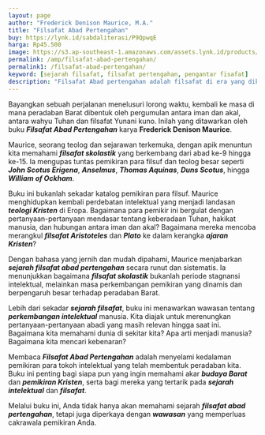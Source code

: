 ```yaml
---
layout: page
author: "Frederick Denison Maurice, M.A."
title: "Filsafat Abad Pertengahan"
buy: https://lynk.id/sabdaliterasi/P9QpwqE
harga: Rp45.500
image: https://s3.ap-southeast-1.amazonaws.com/assets.lynk.id/products/24-12-2023/1703408611053_5917883
permalink: /amp/filsafat-abad-pertengahan/
permalink1: /filsafat-abad-pertengahan/
keyword: [sejarah filsafat, filsafat pertengahan, pengantar fisafat]
description: "Filsafat Abad pertengahan adalah filsafat di era yang dikenal sebagai abad pertengahan (medieval atau Middle Ages), periode sejarah yang membentang da..."
---
```


<p>Bayangkan sebuah perjalanan menelusuri lorong waktu, kembali ke masa di mana peradaban Barat dibentuk oleh pergumulan antara iman dan akal, antara wahyu Tuhan dan filsafat Yunani kuno. Inilah yang ditawarkan oleh buku <em><strong>Filsafat Abad Pertengahan</strong></em> karya <strong>Frederick Denison Maurice</strong>.</p><p>Maurice, seorang teolog dan sejarawan terkemuka, dengan apik menuntun kita memahami <em><strong>filsafat skolastik</strong></em> yang berkembang dari abad ke-9 hingga ke-15. Ia mengupas tuntas pemikiran para filsuf dan teolog besar seperti <em><strong>John Scotus Erigena</strong></em>, <em><strong>Anselmus</strong></em>, <em><strong>Thomas Aquinas</strong></em>, <em><strong>Duns Scotus</strong></em>, hingga <em><strong>William of Ockham</strong></em>.</p><p>Buku ini bukanlah sekadar katalog pemikiran para filsuf. Maurice menghidupkan kembali perdebatan intelektual yang menjadi landasan <em><strong>teologi Kristen</strong></em> di Eropa. Bagaimana para pemikir ini bergulat dengan pertanyaan-pertanyaan mendasar tentang keberadaan Tuhan, hakikat manusia, dan hubungan antara iman dan akal? Bagaimana mereka mencoba merangkul <em><strong>filsafat Aristoteles</strong></em> dan <em><strong>Plato</strong></em> ke dalam kerangka <em><strong>ajaran Kristen</strong></em>?</p><p>Dengan bahasa yang jernih dan mudah dipahami, Maurice menjabarkan <em><strong>sejarah filsafat abad pertengahan</strong></em> secara runut dan sistematis. Ia menunjukkan bagaimana <em><strong>filsafat skolastik</strong></em> bukanlah periode stagnansi intelektual, melainkan masa perkembangan pemikiran yang dinamis dan berpengaruh besar terhadap peradaban Barat.</p><p>Lebih dari sekadar <em><strong>sejarah filsafat</strong></em>, buku ini menawarkan wawasan tentang <em><strong>perkembangan intelektual</strong></em> manusia. Kita diajak untuk merenungkan pertanyaan-pertanyaan abadi yang masih relevan hingga saat ini. Bagaimana kita memahami dunia di sekitar kita? Apa arti menjadi manusia? Bagaimana kita mencari kebenaran?</p><p>Membaca <em><strong>Filsafat Abad Pertengahan</strong></em> adalah menyelami kedalaman pemikiran para tokoh intelektual yang telah membentuk peradaban kita. Buku ini penting bagi siapa pun yang ingin memahami akar <em><strong>budaya Barat</strong></em> dan <em><strong>pemikiran Kristen</strong></em>, serta bagi mereka yang tertarik pada <em><strong>sejarah intelektual</strong></em> dan <em><strong>filsafat</strong></em>.</p><p>Melalui buku ini, Anda tidak hanya akan memahami sejarah <em><strong>filsafat abad pertengahan</strong></em>, tetapi juga diperkaya dengan <em><strong>wawasan</strong></em> yang memperluas cakrawala pemikiran Anda.</p>
